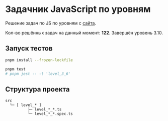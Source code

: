 # Задачник JavaScript по уровням

Решение задач  по JS по уровням с [сайта](https://code.mu/ru/javascript/tasker/stager/).

Кол-во решённых задач на данный момент: **122**. Завершён уровень 3.10.

## Запуск тестов
```bash
pnpm install --frozen-lockfile

pnpm test
# pnpm jest -- -t 'level_3_6'
```

## Структура проекта

```text
src
  └─ [ level_* ]
          ├─ level_*_*.ts
          └─ level_*_*.spec.ts
```
